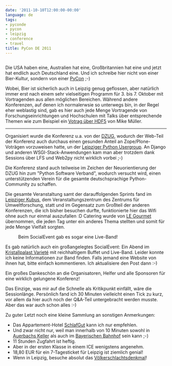 ```yaml
---
date: '2011-10-10T12:00:00-00:00'
language: de
tags:
- pyconde
- pycon
- leipzig
- conference
- travel
title: PyCon DE 2011
---
```



<figure>
<img src="http://photos.h10n.me/Conferences/PyConDE-2011/i-vD26LKL/0/M/DSC1562-M.jpg" alt="" />
</figure>

Die USA haben eine, Australien hat eine, Großbritannien hat eine und jetzt hat
endlich auch Deutschland eine. Und ich schreibe hier nicht von einer
Bier-Kultur, sondern von einer [PyCon][pycon] ;-)

Wobei, Bier ist sicherlich auch in Leipzig genug  geflossen, aber natürlich
immer erst nach einem sehr vielseitigen Programm für 3. bis 7. Oktober mit
Vortragenden aus allen möglichen Bereichen. Während andere Konferenzen, auf
denen ich normalerwsie so unterwegs bin, in der Regel eher weblastig sind, gab
es hier auch jede Menge Vortragende von Forschungseinrichtungen und
Hochschulen mit Talks über entsprechende Themen wie zum Beispiel ein [Votrag
über HDF5][hdf5] von Mike Müller. 

-------------------

Organisiert wurde die Konferenz u.a. von der [DZUG][1], wodurch der Web-Teil
der Konferenz auch durchaus einen gesunden Anteil an Zope/Plone-Voträgen
vorzuweisen hatte, un der [Leipziger Python Usergroup][lpug]. An Django und
anderen WSGI-Stack-Anwendungen kam man aber trotzdem dank Sessions über LFS
und Web2py nicht wirklich vorbei ;-)

Die Konferenz stand auch teilweise im Zeichen der Neuorientierung der DZUG hin
zum "Python Software Verband", wodurch versucht wird, einen unterstützenden
Verein für die gesamte deutschsprachige Python-Community zu schaffen.

Die gesamte Veranstaltung samt der darauffolgenden Sprints fand im [Leipziger
Kubus][kubus], dem Veranstaltungszentrum des Zentrums für Umweltforschung,
statt und im Gegensatz zum Großteil der anderen Konferenzen, die ich bisher
besuchen durfte, funktionierte hier das Wifi ohne auch nur einmal auszufallen
:D Catering wurde von [LE Gourmet][legourmet] übernommen, die jeden Tag
unter ein anderes Thema stellten und somit für jede Menge Vielfalt sorgten.

<figure>
<img src="http://photos.h10n.me/Conferences/PyConDE-2011/i-Z6tNP2f/0/M/DSC1725-M.jpg" alt="" />
<figcaption>Beim SocialEvent gab es sogar eine Live-Band!</figcaption>
</figure>

Es gab natürlich auch ein großangelegtes SocialEvent: Ein Abend im
[Kristallpalast Varieté][kristallpalast] mit reichhaltigem Buffet und
Live-Band. Leider konnte ich keine Informationen zur Band finden. Falls jemand
eine Website von ihnen hat, bitte einfach kommentieren. Ich aktualisiere den
Post dann :-)

Ein großes Dankeschön an die Organisatoren, Helfer und alle Sponsoren für eine
wirklich gelungene Konferenz!

Das Einzige, was mir auf die Schnelle als Kritikpunkt einfällt, wäre die
Sessionlänge. Persönlich fand ich 30 Minuten vielleicht einen Tick zu kurz,
vor allem da hier auch noch der Q&A-Teil untergebracht werden musste. Aber das
war auch schon alles :-)

Zu guter Letzt noch eine kleine Sammlung an sonstigen Anmerkungen:

* Das Appartement-Hotel [SchlafGut][sg] kann ich nur empfehlen.
* Und zwar nicht nur, weil man innerhalb von 10 Minuten sowohl in [Auerbachs
  Keller][ak] als auch im [Bayerischen Bahnhof][bb] sein kann ;-)
* 11 Stunden Zugfahrt ist heftig.
* Aber in der ersten Klasse in einem ICE wenigstens angenehm.
* 18,80 EUR für ein 7-Tagesticket für Leipzig ist ziemlich genial!
* Wenn in Leipzig, besuche absolut das [Völkerschlachtsdenkmal][vd]!

[1]: http://dzug.org/
[kubus]: http://leipziger-kubus.de/
[legourmet]: http://www.gourmet-leipzig.de/
[lpug]: http://www.python-academy.com/user-group/index.html
[hdf5]: http://de.pycon.org/2011/schedule/sessions/47/
[kristallpalast]: http://www.krystallpalast.de/
[pycon]: http://de.pycon.org/2011/
[bb]: http://www.bayerischer-bahnhof.de/de/startseite/index.html
[ak]: http://www.auerbachs-keller-leipzig.de/
[sg]: http://www.schlafgut-leipzig.de/de/appartementhotel/index.html
[vd]: http://de.wikipedia.org/wiki/V%C3%B6lkerschlachtdenkmal
